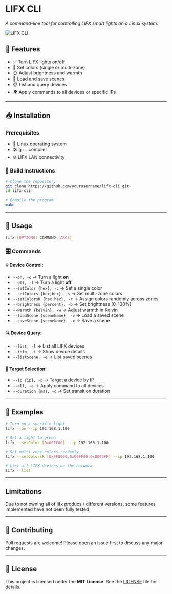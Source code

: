 # LIFX CLI

*A command-line tool for controlling LIFX smart lights on a Linux system.*

![LIFX CLI](https://yourimageurl.com/banner.png)

## 🚀 Features

- ✅ Turn LIFX lights on/off
- 🎨 Set colors (single or multi-zone)
- 🌞 Adjust brightness and warmth
- 💾 Load and save scenes
- 📋 List and query devices
- 🌍 Apply commands to all devices or specific IPs

---

## 📥 Installation

### Prerequisites
- 🐧 Linux operating system
- 🛠 g++ compiler
- 🌐 LIFX LAN connectivity

### 🔧 Build Instructions
```sh
# Clone the repository
git clone https://github.com/yourusername/lifx-cli.git
cd lifx-cli

# Compile the program
make
```

---

## 📌 Usage

```sh
lifx [OPTIONS] COMMAND [ARGS]
```

### 🎛 Commands

#### 💡 Device Control:
- `--on, -o`  → Turn a light **on**
- `--off, -f` → Turn a light **off**
- `--setColor {hex}, -c` → Set a single color
- `--setColors {hex,hex}, -s` → Set multi-zone colors
- `--setColorsR {hex,hex}, -r` → Assign colors randomly across zones
- `--brightness {percent}, -b` → Set brightness (0-100%)
- `--warmth {kelvin}, -w` → Adjust warmth in Kelvin
- `--loadScene {sceneName}, -v` → Load a saved scene
- `--saveScene {sceneName}, -x` → Save a scene

#### 🔍 Device Query:
- `--list, -l` → List all LIFX devices
- `--info, -i` → Show device details
- `--listScene, -e` → List saved scenes

#### 🎯 Target Selection:
- `--ip {ip}, -p` → Target a device by IP
- `--all, -a` → Apply command to all devices
- `--duration {ms}, -d` → Set transition duration

---

## 📝 Examples

```sh
# Turn on a specific light
lifx --on --ip 192.168.1.100

# Set a light to green
lifx --setColor [0x00FF00] --ip 192.168.1.100

# Set multi-zone colors randomly
lifx --setColorsR [0xFF0000,0x00FF00,0x0000FF] --ip 192.168.1.100

# List all LIFX devices on the network
lifx --list
```

---

## Limitations
Due to not owning all of lifx producs / different versions, some features implemented have not been fully tested


---

## 🤝 Contributing
Pull requests are welcome! Please open an issue first to discuss any major changes.

---

## 📜 License
This project is licensed under the **MIT License**. See the [LICENSE](LICENSE) file for details.


















